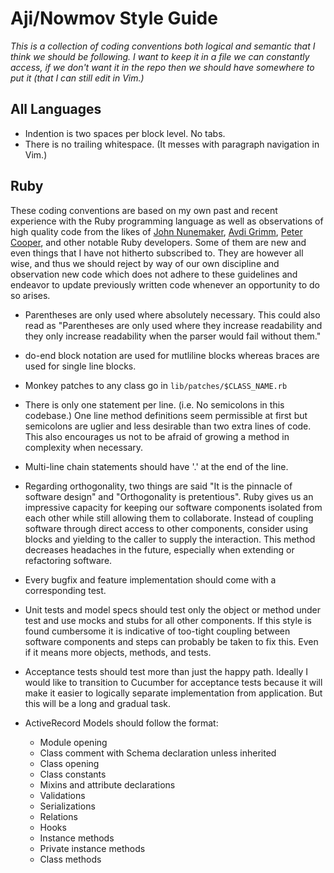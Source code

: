 Aji/Nowmov Style Guide
======================
*This is a collection of coding conventions both logical and semantic that I
think we should be following. I want to keep it in a file we can constantly
access, if we don't want it in the repo then we should have somewhere to put it
(that I can still edit in Vim.)*

## All Languages ##
- Indention is two spaces per block level. No tabs.
- There is no trailing whitespace. (It messes with paragraph navigation in Vim.)

## Ruby ##
These coding conventions are based on my own past and recent experience with the
Ruby programming language as well as observations of high quality code from the
likes of [John Nunemaker][JN], [Avdi Grimm][AG], [Peter Cooper][PC], and other
notable Ruby developers. Some of them are new and even things that I have not
hitherto subscribed to. They are however all wise, and thus we should reject
by way of our own discipline and observation new code which does not adhere
to these guidelines and endeavor to update previously written code whenever an
opportunity to do so arises.

- Parentheses are only used where absolutely necessary. This could also read as
  "Parentheses are only used where they increase readability and they only
  increase readability when the parser would fail without them."

- do-end block notation are used for mutliline blocks whereas braces are used
  for single line blocks.

-  Monkey patches to any class go in `lib/patches/$CLASS_NAME.rb`

- There is only one statement per line. (i.e. No semicolons in this codebase.)
  One line method definitions seem permissible at first but semicolons are
  uglier and less desirable than two extra lines of code. This also encourages
  us not to be afraid of growing a method in complexity when necessary.

- Multi-line chain statements should have '.' at the end of the line.

- Regarding orthogonality, two things are said "It is the pinnacle of software
  design" and "Orthogonality is pretentious". Ruby gives us an impressive
  capacity for keeping our software components isolated from each other while
  still allowing them to collaborate. Instead of coupling software through
  direct access to other components, consider using blocks and yielding to the
  caller to supply the interaction. This method decreases headaches in the
  future, especially when extending or refactoring software.

- Every bugfix and feature implementation should come with a corresponding test.

- Unit tests and model specs should test only the object or method under test
  and use mocks and stubs for all other components. If this style is found
  cumbersome it is indicative of too-tight coupling between software components
  and steps can probably be taken to fix this. Even if it means more objects,
  methods, and tests.

- Acceptance tests should test more than just the happy path. Ideally I would
  like to transition to Cucumber for acceptance tests because it will make it
  easier to logically separate implementation from application. But this will be
  a long and gradual task.

- ActiveRecord Models should follow the format:
  - Module opening
  - Class comment with Schema declaration unless inherited
  - Class opening
  - Class constants
  - Mixins and attribute declarations
  - Validations
  - Serializations
  - Relations
  - Hooks
  - Instance methods
  - Private instance methods
  - Class methods

[JN]: http://github.com/jnunemaker
[AG]: http://avdi.org
[PC]: http://peterc.org

